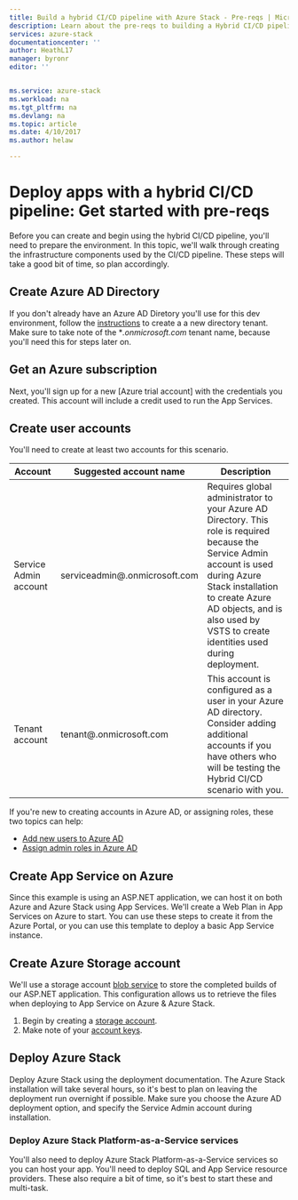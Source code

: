 ```yaml
---
title: Build a hybrid CI/CD pipeline with Azure Stack - Pre-reqs | Microsoft Docs
description: Learn about the pre-reqs to building a Hybrid CI/CD pipeline
services: azure-stack
documentationcenter: ''
author: HeathL17
manager: byronr
editor: ''


ms.service: azure-stack
ms.workload: na
ms.tgt_pltfrm: na
ms.devlang: na
ms.topic: article
ms.date: 4/10/2017
ms.author: helaw

---
```


# Deploy apps with a hybrid CI/CD pipeline:  Get started with pre-reqs
Before you can create and begin using the hybrid CI/CD pipeline, you'll need to prepare the environment.  In this topic, we'll walk through creating the infrastructure components used by the CI/CD pipeline. These steps will take a good bit of time, so plan accordingly.  

## Create Azure AD Directory
If you don't already have an Azure AD Diretory you'll use for this dev environment, follow the [instructions](https://docs.microsoft.com/azure/active-directory/develop/active-directory-howto-tenant#start-from-scratch) to create a a new directory tenant.  Make sure to take note of the **.onmicrosoft.com* tenant name, because you'll need this for steps later on.

## Get an Azure subscription
Next, you'll sign up for a new [Azure trial account] with the credentials you created.  This account will include a credit used to run the App Services.   

## Create user accounts
You'll need to create at least two accounts for this scenario.  

| Account | Suggested account name | Description|
| ----- | ----- | ----- |
|Service Admin account | serviceadmin@<tenant>.onmicrosoft.com | Requires global administrator to your Azure AD Directory.  This role is required because the Service Admin account is used during Azure Stack installation to create Azure AD objects, and is also used by VSTS to create identities used during deployment. |
|Tenant account| tenant@<tenant>.onmicrosoft.com | This account is configured as a user in your Azure AD directory.  Consider adding additional accounts if you have others who will be testing the Hybrid CI/CD scenario with you. |

If you're new to creating accounts in Azure AD, or assigning roles, these two topics can help:

 - [Add new users to Azure AD](https://docs.microsoft.com/en-us/azure/active-directory/active-directory-users-create-azure-portal)
 - [Assign admin roles in Azure AD](https://docs.microsoft.com/en-us/azure/active-directory/active-directory-assign-admin-roles)

## Create App Service on Azure
Since this example is using an ASP.NET application, we can host it on both Azure and Azure Stack using App Services.  We'll create a Web Plan in App Services on Azure to start.  You can use these steps to create it from the Azure Portal, or you can use this template to deploy a basic App Service instance.

## Create Azure Storage account
We'll use a storage account [blob service](https://docs.microsoft.com/en-us/rest/api/storageservices/fileservices/azure-storage-services-rest-api-reference#blob-service) to store the completed builds of our ASP.NET application.  This configuration allows us to retrieve the files when deploying to App Service on Azure & Azure Stack.

1. Begin by creating a [storage account](https://docs.microsoft.com/en-us/azure/storage/storage-create-storage-account#create-a-storage-account).
2. Make note of your [account keys](https://docs.microsoft.com/en-us/azure/storage/storage-create-storage-account#manage-your-storage-account).  

## Deploy Azure Stack
Deploy Azure Stack using the deployment documentation.  The Azure Stack installation will take several hours, so it's best to plan on leaving the deployment run overnight if possible.  Make sure you choose the Azure AD deployment option, and specify the Service Admin account during installation.  

### Deploy Azure Stack Platform-as-a-Service services
You'll also need to deploy Azure Stack Platform-as-a-Service services so you can host your app.  You'll need to deploy SQL and App Service resource providers.  These also require a bit of time, so it's best to start these and multi-task.  